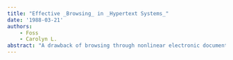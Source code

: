 ```yaml
---
title: "Effective _Browsing_ in _Hypertext Systems_"
date: '1988-03-21'
authors: 
    - Foss
    - Carolyn L.
abstract: "A drawback of browsing through nonlinear electronic documents is the accompanying sense of disorientation often reported by users. It is difficult to ascertain the layout of the document network so people often lose their place or forget to follow up on tasks they meant to complete, while wondering if they are missing anything relevant to their interests. This paper critiques existing approaches to computerized support for browsing and describes four new types of browsers, which have been implemented in the Xerox NoteCards hypertext system. These browsers support the process of pursing and returning from digressions and facilitate the integration of diverse sets of materials that have been browsed."
---
```


